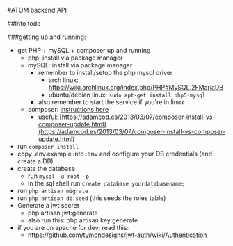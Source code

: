 #ATOM backend API

##Info
todo

###getting up and running:
* get PHP + mySQL + composer up and running
  * php: install via package manager
  * mySQL: install via package manager
	* remember to install/setup the php mysql driver
	  * arch linux: https://wiki.archlinux.org/index.php/PHP#MySQL.2FMariaDB
	  * ubuntu/debian linux: `sudo apt-get install php5-mysql`
	* also remember to start the service if you're in linux
  * composer: [instructions here](https://getcomposer.org/doc/00-intro.md)
  	* useful: [https://adamcod.es/2013/03/07/composer-install-vs-composer-update.html](https://adamcod.es/2013/03/07/composer-install-vs-composer-update.html) 
* run `composer install`
* copy .env.example into .env and configure your DB credentials (and create a DB)
* create the database
  * run `mysql -u root -p`
  * in the sql shell run `create database yourdatabasename;`
* run `php artisan migrate`
* run `php artisan db:seed` (this seeds the roles table)
* Generate a jwt secret
  * php artisan jwt:generate
  * also run this: php artisan key:generate
* if you are on apache for dev; read this:
	* https://github.com/tymondesigns/jwt-auth/wiki/Authentication